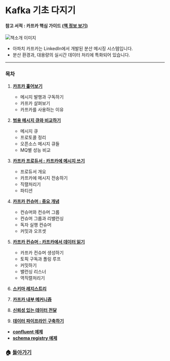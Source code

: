 # Kafka 기초 다지기

#### 참고 서적 : 카프카 핵심 가이드 [(책 정보 보기)](https://book.naver.com/bookdb/book_detail.nhn?bid=14093855)

![책소개 이미지](https://blogfiles.pstatic.net/MjAxODEyMjhfMTQg/MDAxNTQ1OTM5NTc0MjM1.lyhES1P4ku6xkSfqADeJmIKvGGvFB02tpSFJDIl8Xcog.rhAmyr6QAtQywjrRddknRdjmGl_eml4EI5_zQa7fLrEg.JPEG.3457soso/%EC%8A%A4%ED%81%AC%EB%A6%B0%EC%83%B7_2018-12-28_04-37-10.png)

- 아파치 카프카는 LinkedIn에서 개발된 분산 메시징 시스템입니다.
- 분산 환경과, 대용량의 실시간 데이터 처리에 특화되어 있습니다.

  

***

### 목차

1. [**카프카 훑어보기**](https://github.com/3457soso/TIL/blob/master/Kafka/01_Introduction.md)

   - 메시지 발행과 구독하기
   - 카프카 살펴보기
   - 카프카를 사용하는 이유
2. [**범용 메시지 큐와 비교하기**](https://github.com/3457soso/TIL/blob/master/Kafka/02_compare.md)  

   - 메시지 큐
   - 프로토콜 정리
   - 오픈소스 메시지 큐들
   - MQ별 성능 비교
3. [**카프카 프로듀서 : 카프카에 메시지 쓰기**](https://github.com/3457soso/TIL/blob/master/Kafka/03_producer.md) 

   - 프로듀서 개요
   - 카프카에 메시지 전송하기
   - 직렬처리기
   - 파티션
4. [**카프카 컨슈머 : 중요 개념**](https://github.com/3457soso/TIL/blob/master/Kafka/04_consumer_core.md)

   - 컨슈머와 컨슈머 그룹
   - 컨슈머 그룹과 리밸런싱
   - 독자 실행 컨슈머
   - 커밋과 오프셋
5. [**카프카 컨슈머 : 카프카에서 데이터 읽기**](https://github.com/3457soso/TIL/blob/master/Kafka/05_consumer_use.md)
   - 카프카 컨슈머 생성하기
   - 토픽 구독과 폴링 루프
   - 커밋하기
   - 밸런싱 리스너
   - 역직렬처리기
6. [**스키마 레지스트리**](https://github.com/3457soso/TIL/blob/master/Kafka/06_schema_registry.md)
7. [**카프카 내부 메커니즘**](https://github.com/3457soso/TIL/blob/master/Kafka/07_inside.md)
8. [**신뢰성 있는 데이터 전달**](https://github.com/3457soso/TIL/blob/master/Kafka/08_reliability.md)
9. [**데이터 파이프라인 구축하기**](https://github.com/3457soso/TIL/blob/master/Kafka/09_data_pipeline.md)

- [**confluent 예제**]()
- [**schema registry 예제**]()



### :house: [**돌아가기**](https://github.com/3457soso/TIL)
